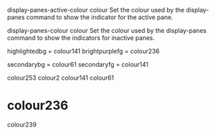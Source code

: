 
display-panes-active-colour colour
             Set the colour used by the display-panes command to show
	                  the indicator for the active pane.

display-panes-colour colour
             Set the colour used by the display-panes command to show
	                  the indicators for inactive panes.

highlightedbg = colour141
brightpurplefg = colour236

secondarybg = colour61
secondaryfg = colour141

colour253
colour2
colour141
colour61
# colour236
colour239
